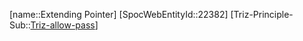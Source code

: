 ﻿---
type: TrizExample
aliases:
- Extending Pointer
license: CC BY-SA 4.0
copyright: https://github.com/SpocWeb
IsDeleted: false
IsReadOnly: false
Confidential: public
tags: 
- Triz/Principle/Example
---
[name::Extending Pointer]
[SpocWebEntityId::22382]
[Triz-Principle-Sub::[Triz-allow-pass](tech/Triz/Sub/Triz-allow-pass.md)]

